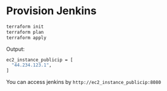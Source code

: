 # Provision Jenkins

```bash
terraform init
terraform plan
terraform apply
```

Output:
```bash
ec2_instance_publicip = [
  "44.234.123.1",
]
```

You can access jenkins by `http://ec2_instance_publicip:8080`
